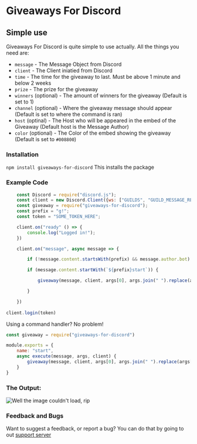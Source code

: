 # **Giveaways For Discord**

## Simple use

Giveaways For Discord is quite simple to use actually. All the things you need are:

- `message` - The Message Object from Discord
- `client` - The Client iniatied from Discord
- `time` - The time for the giveaway to last. Must be above 1 minute and below 2 weeks
- `prize` - The prize for the giveaway
- `winners` (optional) - The amount of winners for the giveaway (Default is set to 1)
- `channel` (optional) - Where the giveaway message should appear (Default is set to where the command is ran)
- `host` (optinal) - The Host who will be appeared in the embed of the Giveaway (Default host is the Message Author)
- `color` (optional) - The Color of the embed showing the giveaway (Default is set to `#008800`)

### Installation
```npm install giveaways-for-discord```
This installs the package

### Example Code
```js
    const Discord = require("discord.js");
    const client = new Discord.Client({ws: ["GUILDS", "GUILD_MESSAGE_REACTIONS", "GUILD_MESSAGES"]});
    const giveaway = require("giveaways-for-discord");
    const prefix = "g!";
    const token = "SOME_TOKEN_HERE";

    client.on("ready" () => {
        console.log("Logged in!");
    })

    client.on("message", async message => {

        if (!message.content.startsWith(prefix) && message.author.bot) return;

        if (message.content.startWith(`${prefix}start`)) {

            giveaway(message, client, args[0], args.join(" ").replace(args[0], ""))

        }

    })
    
client.login(token)
```

Using a command handler? No problem!

```js
const giveaway = require("giveaways-for-discord")

module.exports = {
    name: "start",
    async execute(message, args, client) {
        giveaway(message, client, args[0], args.join(" ").replace(args[0], ""))
    }
}
```

### The Output:
<img src="https://cdn.discordapp.com/attachments/842065905529651201/848199980580995082/unknown.png" alt="Well the image couldn't load, rip">

### Feedback and Bugs
Want to suggest a feedback, or report a bug? You can do that by going to out [support server](https://discord.gg/DcC4xFfTnB)
